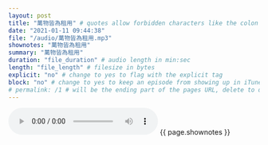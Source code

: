 ```yaml
---
layout: post
title: "萬物皆為租用" # quotes allow forbidden characters like the colon
date: "2021-01-11 09:44:38"
file: "/audio/萬物皆為租用.mp3"
shownotes: "萬物皆為租用"
summary: "萬物皆為租用"
duration: "file_duration" # audio length in min:sec
length: "file_length" # filesize in bytes
explicit: "no" # change to yes to flag with the explicit tag
block: "no" # change to yes to keep an episode from showing up in iTunes
# permalink: /1 # will be the ending part of the pages URL, delete to default to the title
---
```


<audio controls>
<source src="{{site.url}}{{site.baseurl}}{{ page.file }}" type="audio/x-mp3">
Your browser does not support the audio element.
</audio>
{{ page.shownotes }}
